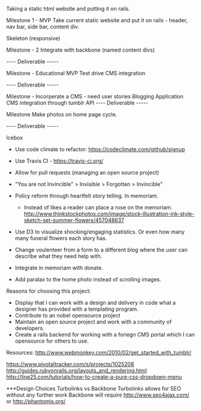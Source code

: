 Taking a static html website and putting it on rails. 

Milestone 1 - MVP
Take current static website and put it on rails - header, nav bar, side bar, content div. 

Skeleton (responsive)

Milestone - 2
Integrate with backbone (named content divs)

---- Deliverable -----

Milestone - Educational MVP
Test drive CMS integration

---- Deliverable -----

Milestone - Incorperate a CMS - need user stories
  Blogging Application
  CMS integration through tumblr API
---- Deliverable -----

Milestone
  Make photos on home page cycle.

---- Deliverable -----

Icebox
- Use code climate to refactor: https://codeclimate.com/github/signup
- Use Travis CI - https://travis-ci.org/
- Allow for pull requests (managing an open source project)
- "You are not Invincible" > Invisible > Forgotten > Invincible"
- Policy reform through heartfelt story telling. In memoriam.
  - Instead of likes a reader can place a rose on the memoriam. 
    http://www.thinkstockphotos.com/image/stock-illustration-ink-style-sketch-set-summer-flowers/457048637

- Use D3 to visualize shocking/engaging statistics. Or even how many many funeral flowers each story has.

- Change voulenteer from a form to a different blog where the user can describe what they need help with.

- Integrate in memoriam with donate.

- Add paralax to the home photo instead of scrolling images.


Reasons for choosing this project:

- Display that I can work with a design and delivery in code what a designer has provided with a templating program.
- Contribute to an nobel opensource project
- Maintain an open source project and work with a community of developers.
- Create a rails backend for working with a foriegn CMS portal which I can opensource for others to use.


Resources: 
http://www.webmonkey.com/2010/02/get_started_with_tumblr/

https://www.pivotaltracker.com/s/projects/1025208
http://guides.rubyonrails.org/layouts_and_rendering.html
http://line25.com/tutorials/how-to-create-a-pure-css-dropdown-menu

***Design Choices
Turbolinks vs Backbone
Turbolinks allows for SEO without any further work
Backbone will require http://www.seo4ajax.com/ or http://phantomjs.org/